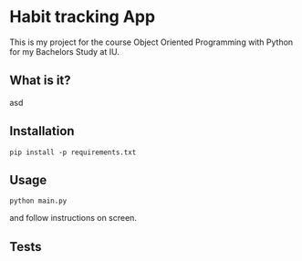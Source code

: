 # Habit tracking App
This is my project for the course Object Oriented Programming with Python for my Bachelors Study at IU.

## What is it?

asd

## Installation

```
pip install -p requirements.txt
```

## Usage

```
python main.py
```
and follow instructions on screen.

## Tests

```

```